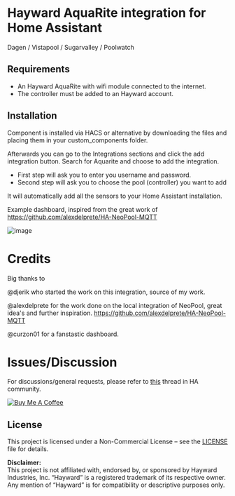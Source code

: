 # Hayward AquaRite integration for Home Assistant
Dagen / Vistapool / Sugarvalley / Poolwatch

## Requirements
- An Hayward AquaRite with wifi module connected to the internet.
- The controller must be added to an Hayward account.

## Installation
Component is installed via HACS or alternative by downloading the files and placing them in your custom_components folder.

Afterwards you can go to the Integrations sections and click the add integration button. Search for Aquarite and choose to add the integration.

- First step will ask you to enter you username and password. 
- Second step will ask you to choose the pool (controller) you want to add

It will automatically add all the sensors to your Home Assistant installation.

Example dashboard, inspired from the great work of https://github.com/alexdelprete/HA-NeoPool-MQTT

![image](https://github.com/fdebrus/hayward-ha/assets/33791533/ef570ca5-d4dd-4a3d-b5c1-e1379c1d6a14)

# Credits

Big thanks to 

@djerik who started the work on this integration, source of my work.

@alexdelprete for the work done on the local integration of NeoPool, great idea's and further inspiration. https://github.com/alexdelprete/HA-NeoPool-MQTT

@curzon01 for a fanstastic dashboard.

# Issues/Discussion

For discussions/general requests, please refer to [this](https://community.home-assistant.io/t/custom-component-hayward-aquarite/728136) thread in HA community.

<a href="https://buymeacoffee.com/fdebrus" target="_blank"><img src="https://www.buymeacoffee.com/assets/img/custom_images/black_img.png" alt="Buy Me A Coffee" style="height: auto !important;width: auto !important;" ></a><br>

## License

This project is licensed under a Non-Commercial License – see the [LICENSE](LICENSE) file for details.

**Disclaimer:**  
This project is not affiliated with, endorsed by, or sponsored by Hayward Industries, Inc. “Hayward” is a registered trademark of its respective owner. Any mention of “Hayward” is for compatibility or descriptive purposes only.
